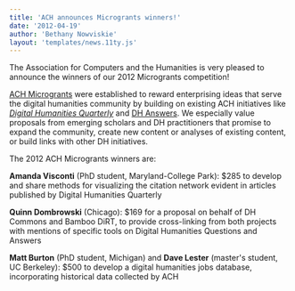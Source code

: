 ```yaml
---
title: 'ACH announces Microgrants winners!'
date: '2012-04-19'
author: 'Bethany Nowviskie'
layout: 'templates/news.11ty.js'
---
```

The Association for Computers and the Humanities is very pleased to announce the winners of our 2012 Microgrants competition!

[ACH Microgrants](/news/2012/01/ach-microgrants) were established to reward enterprising ideas that serve the digital humanities community by building on existing ACH initiatives like *[Digital Humanities Quarterly](http://digitalhumanities.org/dhq/)* and [DH Answers](http://digitalhumanities.org/answers). We especially value proposals from emerging scholars and DH practitioners that promise to expand the community, create new content or analyses of existing content, or build links with other DH initiatives.

The 2012 ACH Microgrants winners are:

**Amanda Visconti** (PhD student, Maryland-College Park): $285 to develop and share methods for visualizing the citation network evident in articles published by Digital Humanities Quarterly

**Quinn Dombrowski** (Chicago): $169 for a proposal on behalf of DH Commons and Bamboo DiRT, to provide cross-linking from both projects with mentions of specific tools on Digital Humanities Questions and Answers

**Matt Burton** (PhD student, Michigan) and **Dave Lester** (master's student, UC Berkeley): $500 to develop a digital humanities jobs database, incorporating historical data collected by ACH
